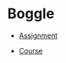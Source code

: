 # Boggle

- [Assignment](https://coursera.cs.princeton.edu/algs4/assignments/boggle/specification.php)

- [Course](https://www.coursera.org/learn/algorithms-part2/home/welcome)
